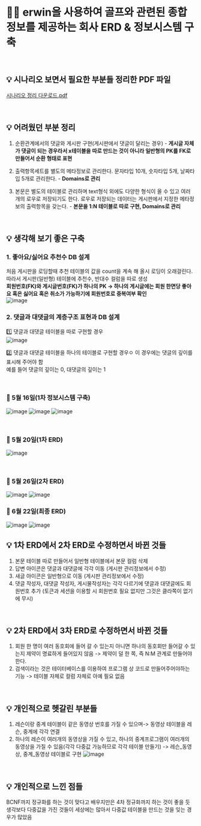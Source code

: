 
# 🏌️‍♂️ erwin을 사용하여 골프와 관련된 종합 정보를 제공하는 회사 ERD &amp; 정보시스템 구축

<br>

## 💡 시나리오 보면서 필요한 부분들 정리한 PDF 파일
[시나리오 정리 다운로드.pdf](https://github.com/seeheee/GolfERD/files/6602582/default.pdf)

<br>

## 💡 어려웠던 부분 정리

1. 순환관계에서의 댓글와 게시판 구현(게시판에서 댓글이 달리는 경우) - **게시글 자체가 댓글이 되는 경우라서 x테이블을 따로 만드는 것이 아니라 일반형의 PK를 FK로 만들어서 순환 형태로 표현**

2. 출력항목세트를 별도의 메타정보로 관리한다. 문자타입 10개, 숫자타입 5개, 날짜타입 5개로 관리한다. - **Domains로 관리**

3. 본문은 별도의 테이블로 관리하며 text형식 외에도 다양한 형식이 올 수 있고 여러 개의 로우로 저장되기도 한다. 로우로 저장되는 데이터는 게시판에서 지정한 메타정보의 출력항목을 갖는다. - **본문을 1:N 테이블로 따로 구현, Domains로 관리**

<br>

## 💡 생각해 보기 좋은 구축

### **1. 좋아요/싫어요 추천수 DB 설계**<br>
처음 게시판을 로딩할때 추천 테이블의 값을 count을 계속 해 올시 로딩이 오래걸린다.<br> 따라서 게시판(일반형) 테이블에 추천수, 반대수 컬럼을 따로 생성<br>
**회원번호(FK)와 게시글번호(FK)가 하나의 PK -> 하나의 게시글에는 회원 한면당 좋아요 혹은 싫어요 혹은 취소가 가능하기에 회원번호로 중복여부 확인**<br>
![image](https://user-images.githubusercontent.com/53335160/124379934-f118d700-dcf4-11eb-9909-9532fc4721d7.png)

### **2. 댓글과 대댓글의 계층구조 표현과 DB 설계**<br>
1️⃣ 댓글과 대댓글 테이블을 따로 구현할 경우<br>
![image](https://user-images.githubusercontent.com/53335160/119774418-1bf55b80-befd-11eb-8d15-5315d1c2b22e.png)


2️⃣ 댓글과 대댓글 테이블을 하나의 테이블로 구현할 경우ㅇ
이 경우에는 댓글의 깊이를 표시해 주어야 함<br>
예를 들어 댓글의 깊이는 0, 대댓글의 깊이는 1<br>

<br>

### 👀 5월 16일(1차 정보시스템 구축)

![image](https://user-images.githubusercontent.com/53335160/118454371-4132de80-b733-11eb-88b8-8d0049487f13.png)
![image](https://user-images.githubusercontent.com/53335160/118454484-61fb3400-b733-11eb-8455-6cf365f4eca4.png)
![image](https://user-images.githubusercontent.com/53335160/118454609-86efa700-b733-11eb-955d-83a70b138bb0.png)

<br>

### 👀 5월 20일(1차 ERD)
![image](https://user-images.githubusercontent.com/53335160/118842050-cff65580-b903-11eb-8cfb-eae6be7f2c7a.png)

<br>

### 👀 5월 26일(2차 ERD)
![image](https://user-images.githubusercontent.com/53335160/119774292-e9e3f980-befc-11eb-9ffa-aa532d3b4ccf.png)
![image](https://user-images.githubusercontent.com/53335160/119774511-3c251a80-befd-11eb-8d39-c5b00a61be54.png)


### 👀 6월 22일(최종 ERD)
![image](https://user-images.githubusercontent.com/53335160/124379753-c712e500-dcf3-11eb-8825-35f0051286a3.png)
![image](https://user-images.githubusercontent.com/53335160/124379773-e7db3a80-dcf3-11eb-8ad0-e3841e0e4921.png)


## 💡 1차 ERD에서 2차 ERD로 수정하면서 바뀐 것들
1. 본문 테이블 따로 만들어서 일반형 테이블에서 본문 컬럼 삭제
2. 답변 아이콘은 댓글과 대댓글에 각각 이동 (게시판 관리정보에서 수정)
3. 새글 아이콘은 일반형으로 이동 (게시판 관리정보에서 수정)
4. 댓글 작성자, 대댓글 작성자,  게시물작성자는 각각 다르기에 댓글과 대댓글에도 회원번호 추가 (토큰과 세션을 이용할 시 회원번호 필요 없지만 그것은 클라쪽이 없기에 무시)

<br>

## 💡 2차 ERD에서 3차 ERD로 수정하면서 바뀐 것들
1. 회원 한 명이 여러 동호회에 들어 갈 수 있는지 아니면 하나의 동호회만 들어갈 수 있는지 제약이 명료하게 들어있지 않음 -> 제약이 덜 한 쪽, 즉 N:M 관계로 만들어야 한다.
2. 검색이라는 것은 테이터베이스를 이용하여 프로그램 상 코드로 만들어주어야하는 기능 -> 테이블 자체로 컬럼 자체로 아예 필요 없음

<br>

## 💡 개인적으로 헷갈린 부분들
1. 레슨이랑 중계 테이블이 같은 동영상 번호를 가질 수 있으며-> 동영상 테이블을 레슨, 중계에 각각 연결 
2. 하나의 레슨이 여러개의 동영상을 가질 수 있고, 하나의 중계프로그램이 여러개의 동영상을 가질 수 있음(각각 다중값 가능하므로 각각 테이블 만들기) -> 레슨_동영상, 중계_동영상 테이블로 구현
![image](https://user-images.githubusercontent.com/53335160/124379779-f1fd3900-dcf3-11eb-9ad5-7e1a7a2e6057.png)

<br>

## 💡 개인적으로 느낀 점들
BCNF까지 정규화를 하는 것이 맞다고 배우지만은 4차 정규화까지 하는 것이 좋을 듯<br>
생각보다 다중값을 가진 것들이 세상에는 많아서 다중값 테이블을 만드는 것을 잊는 경우가 많았음
